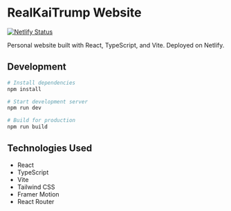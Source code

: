 # RealKaiTrump Website

[![Netlify Status](https://api.netlify.com/api/v1/badges/d7b46cb5-65c1-4aeb-b1fc-6514816ae7ae/deploy-status)](https://app.netlify.com/sites/shimmering-zabaione-243ea0/deploys)

Personal website built with React, TypeScript, and Vite. Deployed on Netlify.

## Development

```bash
# Install dependencies
npm install

# Start development server
npm run dev

# Build for production
npm run build
```

## Technologies Used
- React
- TypeScript
- Vite
- Tailwind CSS
- Framer Motion
- React Router 